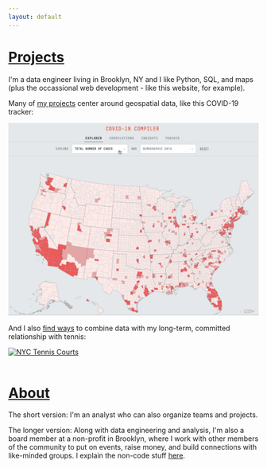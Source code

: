 ```yaml
---
layout: default
---
```


<h1><a href="./projects">Projects</a></h1>

I'm a data engineer living in Brooklyn, NY and I like Python, SQL, and maps (plus the occassional web development - like this website, for example).

Many of <a href="./projects">my projects</a> center around geospatial data, like this COVID-19 tracker:

<a href="./projects"><img src="assets/images/covid-map.gif" alt="COVID-19 Tracker"></a>

And I also <a href="./data-and-tennis">find ways</a> to combine data with my long-term, committed relationship with tennis:

<a href="./data-and-tennis"><img src="assets/images/tennis-map.gif" alt="NYC Tennis Courts"></a>
<br>
<br>
<h1><a href="./bio">About</a></h1>

The short version: I'm an analyst who can also organize teams and projects.

The longer version: Along with data engineering and analysis, I'm also a board member at a non-profit in Brooklyn, where I work with other members of the community to put on events, raise money, and build connections with like-minded groups. I explain the non-code stuff <a href="./bio">here</a>.